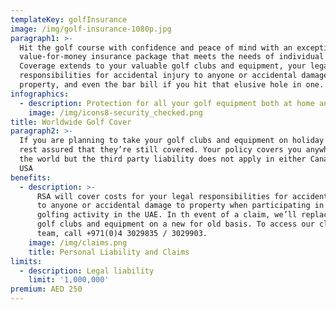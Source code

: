 ```yaml
---
templateKey: golfInsurance
image: /img/golf-insurance-1080p.jpg
paragraph1: >-
  Hit the golf course with confidence and peace of mind with an exceptional
  value-for-money insurance package that meets the needs of individual golfers.
  Coverage extends to your valuable golf clubs and equipment, your legal
  responsibilities for accidental injury to anyone or accidental damage to
  property, and even the bar bill if you hit that elusive hole in one.
infographics:
  - description: Protection for all your golf equipment both at home and on the course
    image: /img/icons8-security_checked.png
title: Worldwide Golf Cover
paragraph2: >-
  If you are planning to take your golf clubs and equipment on holiday with you,
  rest assured that they’re still covered. Your policy covers you anywhere in
  the world but the third party liability does not apply in either Canada or the
  USA
benefits:
  - description: >-
      RSA will cover costs for your legal responsibilities for accidental injury
      to anyone or accidental damage to property when participating in any
      golfing activity in the UAE. In th event of a claim, we’ll replace your
      golf clubs and equipment on a new for old basis. To access our claims
      team, call +971(0)4 3029835 / 3029903.
    image: /img/claims.png
    title: Personal Liability and Claims
limits:
  - description: Legal liability
    limit: '1,000,000'
premium: AED 250
---
```


